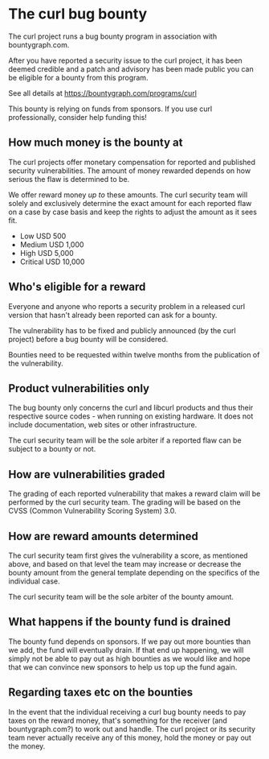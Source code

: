 # The curl bug bounty

 The curl project runs a bug bounty program in association with
 bountygraph.com.

 After you have reported a security issue to the curl project, it has been
 deemed credible and a patch and advisory has been made public you can be
 eligible for a bounty from this program.

 See all details at https://bountygraph.com/programs/curl

 This bounty is relying on funds from sponsors. If you use curl professionally,
 consider help funding this!

## How much money is the bounty at

 The curl projects offer monetary compensation for reported and published
 security vulnerabilities. The amount of money rewarded depends on how serious
 the flaw is determined to be.

 We offer reward money *up to* these amounts. The curl security team will
 solely and exclusively determine the exact amount for each reported flaw on a
 case by case basis and keep the rights to adjust the amount as it sees fit.

 - Low      USD 500
 - Medium   USD 1,000
 - High     USD 5,000
 - Critical USD 10,000

## Who's eligible for a reward

 Everyone and anyone who reports a security problem in a released curl version
 that hasn't already been reported can ask for a bounty.

 The vulnerability has to be fixed and publicly announced (by the curl
 project) before a bug bounty will be considered.

 Bounties need to be requested within twelve months from the publication of
 the vulnerability.

## Product vulnerabilities only

 The bug bounty only concerns the curl and libcurl products and thus their
 respective source codes - when running on existing hardware. It does not
 include documentation, web sites or other infrastructure.

 The curl security team will be the sole arbiter if a reported flaw can be
 subject to a bounty or not.

## How are vulnerabilities graded

 The grading of each reported vulnerability that makes a reward claim will be
 performed by the curl security team. The grading will be based on the CVSS
 (Common Vulnerability Scoring System) 3.0.

## How are reward amounts determined

 The curl security team first gives the vulnerability a score, as mentioned
 above, and based on that level the team may increase or decrease the bounty
 amount from the general template depending on the specifics of the individual
 case.

 The curl security team will be the sole arbiter of the bounty amount.

## What happens if the bounty fund is drained

 The bounty fund depends on sponsors. If we pay out more bounties than we add,
 the fund will eventually drain. If that end up happening, we will simply not
 be able to pay out as high bounties as we would like and hope that we can
 convince new sponsors to help us top up the fund again.

## Regarding taxes etc on the bounties

 In the event that the individual receiving a curl bug bounty needs to pay
 taxes on the reward money, that's something for the receiver (and
 bountygraph.com?) to work out and handle. The curl project or its security
 team never actually receive any of this money, hold the money or pay out the
 money.
